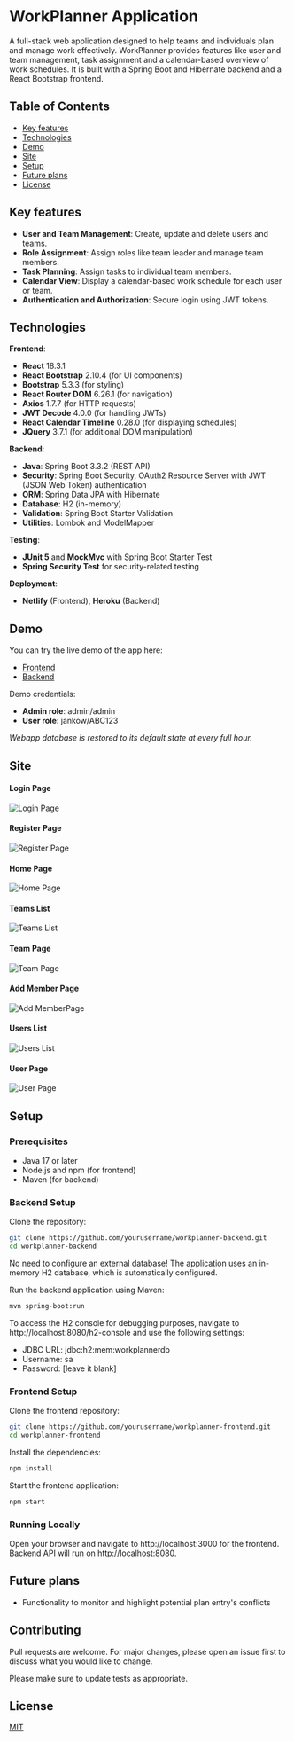 # WorkPlanner Application

A full-stack web application designed to help teams and individuals plan and manage work effectively. WorkPlanner provides features like user and team management, task assignment and a calendar-based overview of work schedules. It is built with a Spring Boot and Hibernate backend and a React Bootstrap frontend.

## Table of Contents
* [Key features](#key-features)
* [Technologies](#technologies)
* [Demo](#demo)
* [Site](#site)
* [Setup](#setup)
* [Future plans](#future-plans)
* [License](#license)

## Key features

* **User and Team Management**: Create, update and delete users and teams.
* **Role Assignment**: Assign roles like team leader and manage team members.
* **Task Planning**: Assign tasks to individual team members.
* **Calendar View**: Display a calendar-based work schedule for each user or team.
* **Authentication and Authorization**: Secure login using JWT tokens.

## Technologies

**Frontend**: 
  - **React** 18.3.1
  - **React Bootstrap** 2.10.4 (for UI components)
  - **Bootstrap** 5.3.3 (for styling)
  - **React Router DOM** 6.26.1 (for navigation)
  - **Axios** 1.7.7 (for HTTP requests)
  - **JWT Decode** 4.0.0 (for handling JWTs)
  - **React Calendar Timeline** 0.28.0 (for displaying schedules)
  - **JQuery** 3.7.1 (for additional DOM manipulation)

**Backend**:
  - **Java**: Spring Boot 3.3.2 (REST API)
  - **Security**: Spring Boot Security, OAuth2 Resource Server with JWT (JSON Web Token) authentication
  - **ORM**: Spring Data JPA with Hibernate
  - **Database**: H2 (in-memory)
  - **Validation**: Spring Boot Starter Validation
  - **Utilities**: Lombok and ModelMapper

**Testing**: 
  - **JUnit 5** and **MockMvc** with Spring Boot Starter Test
  - **Spring Security Test** for security-related testing

**Deployment**: 
  -  **Netlify** (Frontend), **Heroku** (Backend)

## Demo

You can try the live demo of the app here:

* [Frontend](https://workplanner-app.netlify.app/)
* [Backend](https://workplanner-app-39998a80d877.herokuapp.com/)

Demo credentials:
* **Admin role**: admin/admin   
* **User role**: jankow/ABC123
 
*Webapp database is restored to its default state at every full hour.* 

## Site

#### Login Page
![Login Page](./images/Login.png)

#### Register Page
![Register Page](./images/Register.png)

#### Home Page
![Home Page](./images/Home.png)

#### Teams List
![Teams List](./images/TeamsList.png)

#### Team Page
![Team Page](./images/Team.png)

#### Add Member Page
![Add MemberPage](./images/AddMember.png)

#### Users List
![Users List](./images/UsersList.png)

#### User Page
![User Page](./images/User.png)

## Setup

### Prerequisites
- Java 17 or later
- Node.js and npm (for frontend)
- Maven (for backend)

### Backend Setup
Clone the repository:

```bash
git clone https://github.com/yourusername/workplanner-backend.git
cd workplanner-backend
```

No need to configure an external database! The application uses an in-memory H2 database, which is automatically configured.

Run the backend application using Maven:

```bash
mvn spring-boot:run
```
To access the H2 console for debugging purposes, navigate to http://localhost:8080/h2-console and use the following settings:

- JDBC URL: jdbc:h2:mem:workplannerdb
- Username: sa
- Password: [leave it blank]

### Frontend Setup

Clone the frontend repository:

```bash
git clone https://github.com/yourusername/workplanner-frontend.git
cd workplanner-frontend
```
Install the dependencies:

```bash
npm install
```

Start the frontend application:

```bash
npm start
```
### Running Locally

Open your browser and navigate to http://localhost:3000 for the frontend.  
Backend API will run on http://localhost:8080.

## Future plans

- Functionality to monitor and highlight potential plan entry's conflicts

## Contributing

Pull requests are welcome. For major changes, please open an issue first
to discuss what you would like to change.

Please make sure to update tests as appropriate.

## License

[MIT](https://choosealicense.com/licenses/mit/)
